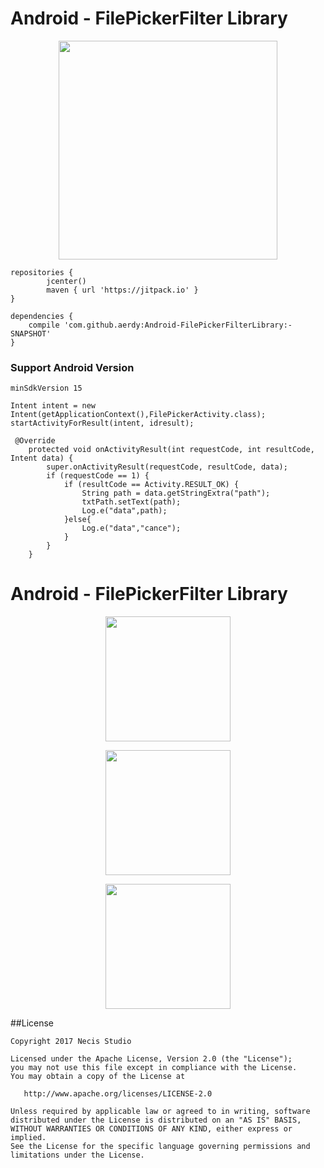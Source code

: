 # Android - FilePickerFilter Library

<p align="center">
  <img src="https://aeroyid.files.wordpress.com/2017/03/photo_2017-03-01_19-55-38.jpg" width="350"/>
</p>

```
repositories {
        jcenter()
        maven { url 'https://jitpack.io' }
}
```
```
dependencies {
    compile 'com.github.aerdy:Android-FilePickerFilterLibrary:-SNAPSHOT'
}

```
### Support Android Version
```
minSdkVersion 15
```

```
Intent intent = new Intent(getApplicationContext(),FilePickerActivity.class);
startActivityForResult(intent, idresult);
```
```
 @Override
    protected void onActivityResult(int requestCode, int resultCode, Intent data) {
        super.onActivityResult(requestCode, resultCode, data);
        if (requestCode == 1) {
            if (resultCode == Activity.RESULT_OK) {
                String path = data.getStringExtra("path");
                txtPath.setText(path);
                Log.e("data",path);
            }else{
                Log.e("data","cance");
            }
        }
    }
```
# Android - FilePickerFilter Library

<p align="center">
  <img src="https://aeroyid.files.wordpress.com/2017/03/photo_2017-03-01_19-55-38.jpg" width="200"/>
</p>
<p align="center">
  <img src="https://aeroyid.files.wordpress.com/2017/03/photo_2017-03-01_19-55-55.jpg" width="200"/>
</p>
<p align="center">
  <img src="https://aeroyid.files.wordpress.com/2017/03/photo_2017-03-01_19-55-46.jpg" width="200"/>
</p>

##License
```
Copyright 2017 Necis Studio

Licensed under the Apache License, Version 2.0 (the "License");
you may not use this file except in compliance with the License.
You may obtain a copy of the License at

   http://www.apache.org/licenses/LICENSE-2.0

Unless required by applicable law or agreed to in writing, software
distributed under the License is distributed on an "AS IS" BASIS,
WITHOUT WARRANTIES OR CONDITIONS OF ANY KIND, either express or implied.
See the License for the specific language governing permissions and
limitations under the License.
```
